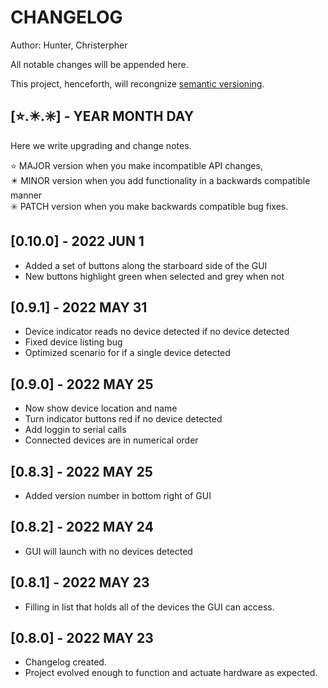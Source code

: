 # CHANGELOG

Author: Hunter, Christerpher

All notable changes will be appended here.

This project, henceforth, will recongnize [semantic versioning](https://semver.org/).

## [⭐.✴️.✳️] - YEAR MONTH DAY

Here we write upgrading and change notes.

⭐ MAJOR version when you make incompatible API changes,<br>
✴️ MINOR version when you add functionality in a backwards compatible manner<br>
✳️ PATCH version when you make backwards compatible bug fixes.<br>

## [0.10.0] - 2022 JUN 1

- Added a set of buttons along the starboard side of the GUI
- New buttons highlight green when selected and grey when not

## [0.9.1] - 2022 MAY 31

- Device indicator reads no device detected if no device detected
- Fixed device listing bug
- Optimized scenario for if a single device detected

## [0.9.0] - 2022 MAY 25

- Now show device location and name
- Turn indicator buttons red if no device detected
- Add loggin to serial calls
- Connected devices are in numerical order

## [0.8.3] - 2022 MAY 25

- Added version number in bottom right of GUI

## [0.8.2] - 2022 MAY 24

- GUI will launch with no devices detected

## [0.8.1] - 2022 MAY 23

- Filling in list that holds all of the devices the GUI can access.

## [0.8.0] - 2022 MAY 23

- Changelog created.<br>
- Project evolved enough to function and actuate hardware as expected.
